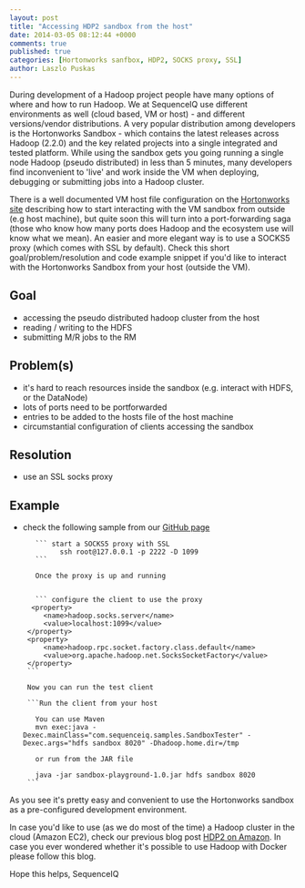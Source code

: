 ```yaml
---
layout: post
title: "Accessing HDP2 sandbox from the host"
date: 2014-03-05 08:12:44 +0000
comments: true
published: true
categories: [Hortonworks sanfbox, HDP2, SOCKS proxy, SSL]
author: Laszlo Puskas
---
```

During development of a Hadoop project people have many options of where and how to run Hadoop. We at SequenceIQ use different environments as well (cloud based, VM or host) - and different versions/vendor distributions. A very popular distribution among developers is the Hortonworks Sandbox - which contains the latest releases across Hadoop (2.2.0) and the key related projects into a single integrated and tested platform.
While using the sandbox gets you going running a single node Hadoop (pseudo distributed) in less than 5 minutes, many developers find inconvenient to 'live' and work inside the VM when deploying, debugging or submitting jobs into a Hadoop cluster. 

There is a well documented VM host file configuration on the [Hortonworks site](http://docs.hortonworks.com/) describing how to start interacting with the VM sandbox from outside (e.g host machine), but quite soon this will turn into a port-forwarding saga (those who know how many ports does Hadoop and the ecosystem use will know what we mean). An easier and more elegant way is to use a SOCKS5 proxy (which comes with SSL by default). 
Check this short goal/problem/resolution and code example snippet if you'd like to interact with the Hortonworks Sandbox from your host (outside the VM).

## Goal

 * accessing the pseudo distributed hadoop cluster from the  host
 * reading / writing to the  HDFS
 * submitting  M/R jobs to the RM

## Problem(s)

 * it's hard to reach resources inside the sandbox (e.g. interact with HDFS, or the DataNode)
 * lots of ports need to be portforwarded
 * entries to be added to the hosts file of the  host machine
 * circumstantial configuration of clients  accessing the sandbox

## Resolution

 * use an SSL socks proxy

## Example

 * check the following sample from our [GitHub page](https://github.com/sequenceiq/sequenceiq-samples/tree/master/hdp-sandbox-access)

	  
	  	  ``` start a SOCKS5 proxy with SSL 	  
	  	  		ssh root@127.0.0.1 -p 2222 -D 1099
	  	  ```

	  	  Once the proxy is up and running
	  	  
	  	 
	  	  ``` configure the client to use the proxy
	  	 <property>
			<name>hadoop.socks.server</name>
			<value>localhost:1099</value>
		</property>
		<property>
			<name>hadoop.rpc.socket.factory.class.default</name>
			<value>org.apache.hadoop.net.SocksSocketFactory</value>
		</property>
		```
		
		Now you can run the test client
		
	  	```Run the client from your host
	  	  
	  	  You can use Maven
	  	  mvn exec:java -Dexec.mainClass="com.sequenceiq.samples.SandboxTester" -Dexec.args="hdfs sandbox 8020" -Dhadoop.home.dir=/tmp
	  	  
	  	  or run from the JAR file
	  	  
	  	  java -jar sandbox-playground-1.0.jar hdfs sandbox 8020
	  	```
	  	  
As you see it's pretty easy and convenient to use the Hortonworks sandbox as a pre-configured development environment.

In case you'd like to use (as we do most of the time) a Hadoop cluster in the cloud (Amazon EC2), check our previous blog post [HDP2 on Amazon](http://blog.sequenceiq.com/blog/2014/02/07/hdp2-on-amazon/). 
In case you ever wondered whether it's possible to use Hadoop with Docker please follow this blog.

Hope this helps,
SequenceIQ
